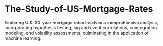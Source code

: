 # The-Study-of-US-Mortgage-Rates
Exploring U.S. 30-year mortgage rates involves a comprehensive analysis, incorporating hypothesis testing, lag and event correlations, cointegration modeling, and volatility assessments, culminating in the application of machine learning.
